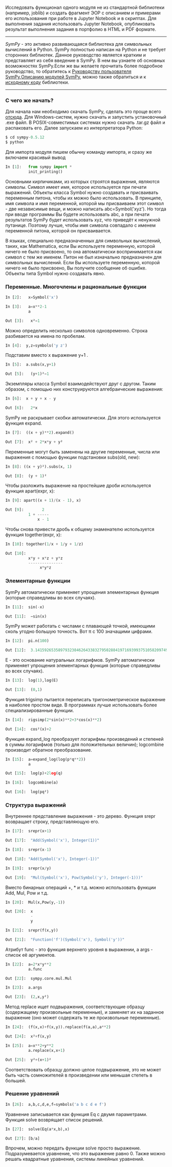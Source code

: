 Исследовать функционал одного модуля не из стандартной библиотеки (например, joblib) и создать фрагмент ЭОР с описанием и примерами его использования при работе в Jupyter Notebook и в скриптах. Для выполнения задания использовать Jupyter Notebook, опубликовать результат выполнения задания в портфолио в HTML и PDF формате.
***
*SymPy* - это активно развивающаяся библиотека для символьных вычислений в Python. SymPy полностью написан на Python и не требует сторонних библиотек. Данное руководство является кратким и представляет из себя введение в SymPy. В нем вы узнаете об основных возможностях SymPy.Если же вы желаете прочитать более подробное руководство, то обратитесь к [Руководству пользователя SymPy](http://www.asmeurer.com/sympy_doc/dev-py3k/guide.html),[Описанию модулей SymPy](http://www.asmeurer.com/sympy_doc/dev-py3k/modules/index.html), можно также обратиться и к [исходному коду](https://github.com/sympy/sympy/) библиотеки. 
***
### С чего же начать?
Для начала нам необходимо скачать SymPy, сделать это проще всего [отсюда](https://code.google.com/archive/p/sympy/). Для Windows-систем, нужно скачать и запустить установочный .exe файл. В POSIX-совместимых системах нужно скачать .tar.gz файл и распаковать его. Далее запускаем из интерпретатора Python:
```python
$ cd sympy-0.5.12
$ python
```
Для импорта модуля пишем обычну команду импорта, и сразу же включаем красивый вывод
```python
In [1]:   from sympy import *
          init_printing()
```
Основными кирпичиками, из которых строятся выражения, являются символы. Символ имеет имя, которое используется при печати выражений. Объекты класса Symbol нужно создавать и присваивать переменным питона, чтобы их можно было использовать. В принципе, имя символа и имя переменной, которой мы присваиваем этот символ - две независимые вещи, и можно написать abc=Symbol('xyz'). Но тогда при вводе программы Вы будете использовать abc, а при печати результатов SymPy будет использовать xyz, что приведёт к ненужной путанице. Поэтому лучше, чтобы имя символа совпадало с именем переменной питона, которой он присваивается.

В языках, специально предназначенных для символьных вычислений, таких, как Mathematica, если Вы используете переменную, которой ничего не было присвоено, то она автоматически воспринимается как символ с тем же именем. Питон не был изначально предназначен для символьных вычислений. Если Вы используете переменную, которой ничего не было присвоено, Вы получите сообщение об ошибке. Объекты типа Symbol нужно создавать явно.
### Переменные. Многочлены и рациональные функции
```python
In [2]:   x=Symbol('x')
```
```python
In [3]:   a=x**2-1
          a
```
```python
Out [3]:   x²−1
```
Можно определить несколько символов одновременно. Строка разбивается на имена по пробелам.
```python
In [4]:  y,z=symbols('y z')
```
Подставим вместо  x  выражение  y+1 .
```python
In [5]:  a.subs(x,y+1)
```
```python
Out [5]:   (y+1)²−1
```
Экземпляры класса Symbol взаимодействуют друг с другом. Таким образом, с помощью них конструируются алгебраические выражения:
```python
In [6]:  x + y + x - y
```
```python
Out [6]:   2*x
```
SymPy не раскрывает скобки автоматически. Для этого используется функция expand.
```python
In [7]:  ((x + y)**2).expand()
```
```python
Out [7]:  x² + 2*x*y + y²
```
Переменные могут быть заменены на другие переменные, числа или выражения с помощью функции подстановки subs(old, new):
```python
In [8]: ((x + y)²).subs(x, 1)
```
```python
Out [8]:  (y + 1)²
```
Чтобы разложить выражение на простейшие дроби используется функция apart(expr, x):
```python
In [9]: apart((x + 1)/(x - 1), x)
```
```python
Out [9]:        2
          1 + -----
              x - 1
```
Чтобы снова привести дробь к общему знаменателю используется функция together(expr, x):
```python
In [10]: together(1/x + 1/y + 1/z)
```
```python
Out [10]:        
          x*y + x*z + y*z
          ---------------
               x*y*z
```
### Элементарные функции

SymPy автоматически применяет упрощения элементарных функция (которые справедливы во всех случаях).
```python
In [11]:  sin(-x)
```
```python
Out [11]:  −sin(x)
```
SymPy может работать с числами с плавающей точкой, имеющими сколь угодно большую точность. Вот  π  с 100 значащими цифрами.
```python
In [12]:  pi.n(100)
```
```python
Out [12]:  3.141592653589793238462643383279502884197169399375105820974944592307816406286208998628034825342117068
```
E - это основание натуральных логарифмов.
SymPy автоматически применяет упрощения элементарных функция (которые справедливы во всех случаях).
```python
In [13]:  log(1),log(E)
```
```python
Out [13]:  (0,1)
```
Функция trigsimp пытается переписать тригонометрическое выражение в наиболее простом виде. В программах лучше использовать более специализированные функции.
```python
In [14]:  rigsimp(2*sin(x)**2+3*cos(x)**2)
```
```python
Out [14]:  cos²(x)+2
```
Функция expand_log преобразует логарифмы произведений и степеней в суммы логарифмов (только для положительных величин); logcombine производит обратное преобразование.
```python
In [15]:  a=expand_log(log(p*q**2))
          a
```
```python
Out [15]:  log(p)+2log(q)
```
```python
In [16]:  logcombine(a)
```
```python
Out [16]:  log(pq²)
```
### Структура выражений
Внутреннее представление выражения - это дерево. Функция srepr возвращает строку, представляющую его.
```python
In [17]:  srepr(x+1)
```
```python
Out [17]:  "Add(Symbol('x'), Integer(1))"
```
```python
In [18]:  srepr(x-1)
```
```python
Out [18]: "Add(Symbol('x'), Integer(-1))"
```
```python
In [19]:  srepr(x/y)
```
```python
Out [19]:  "Mul(Symbol('x'), Pow(Symbol('y'), Integer(-1)))"
```
Вместо бинарных операций +, * и т.д. можно использовать функции Add, Mul, Pow и т.д.
```python
In [20]:  Mul(x,Pow(y,-1))
```
```python
Out [20]:  x
           -
           y
```
```python
In [21]:  srepr(f(x,y))
```
```python
Out [21]:  "Function('f')(Symbol('x'), Symbol('y'))"
```
Атрибут func - это функция верхнего уровня в выражении, а args - список её аргументов.
```python
In [22]:  a=2*x*y**2
          a.func
```
```python
Out [22]:  sympy.core.mul.Mul
```
```python
In [23]:  a.args
```
```python
Out [23]:  (2,x,y²)
```
Метод replace ищет подвыражения, соответствующие образцу (содержащему произвольные переменные), и заменяет их на заданное выражение (оно может содержать те же произвольные переменные).
```python
In [24]:  (f(x,x)+f(x,y)).replace(f(a,a),a**2)
```
```python
Out [24]:  x²+f(x,y)
```
```python
In [25]:  a=x**2+y**2
          a.replace(x,x+1)
```
```python
Out [25]:  y²+(x+1)²
```
Соответствовать образцу должно целое подвыражение, это не может быть часть сомножителей в произведении или меньшая степеть в большей.
### Решение уравнений
```python
In [26]:  a,b,c,d,e,f=symbols('a b c d e f')
```
Уравнение записывается как функция Eq с двумя параметрами. Функция solve возврящает список решений.
```python
In [27]:  solve(Eq(a*x,b),x)
```
```python
Out [27]: [b/a]
```
 Впрочем, можно передать функции solve просто выражение. Подразумевается уравнение, что это выражение равно 0. Также можно решать квадратные уравнения, системы линейных уравнений.
